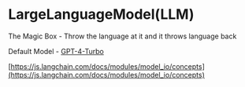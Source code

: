 # LargeLanguageModel(LLM)

The Magic Box - Throw the language at it and it throws language back

Default Model - [GPT-4-Turbo](Gpt-4-turbo.md)

[https://js.langchain.com/docs/modules/model_io/concepts](https://js.langchain.com/docs/modules/model_io/concepts)